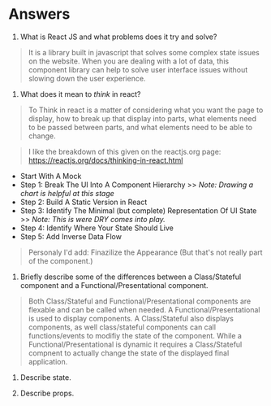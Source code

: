 # Answers

1.  What is React JS and what problems does it try and solve?

> It is a library built in javascript that solves some complex state issues on the website. When you are dealing with a lot of data, this component library can help to solve user interface issues without slowing down the user experience.

1.  What does it mean to _think_ in react?

> To Think in react is a matter of considering what you want the page to display, how to break up that display into parts, what elements need to be passed between parts, and what elements need to be able to change.

> I like the breakdown of this given on the reactjs.org page: https://reactjs.org/docs/thinking-in-react.html

* Start With A Mock
* Step 1: Break The UI Into A Component Hierarchy >> *Note: Drawing a chart is helpful at this stage*
* Step 2: Build A Static Version in React 
* Step 3: Identify The Minimal (but complete) Representation Of UI State >> *Note: This is were DRY comes into play.*
* Step 4: Identify Where Your State Should Live
* Step 5: Add Inverse Data Flow 
> Personaly I'd add: Finazilize the Appearance (But that's not really part of the component.)

1.  Briefly describe some of the differences between a Class/Stateful component and a Functional/Presentational component.

> Both Class/Stateful and Functional/Presentational components are flexable and can be called when needed. A Functional/Presentational is used to display components. A Class/Stateful also displays components, as well class/stateful components can call functions/events to modifiy the state of the component. While a Functional/Presentational is dynamic it requires a Class/Stateful compnent to actually change the state of the displayed final application.

1.  Describe state.

1.  Describe props.
